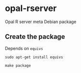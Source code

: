opal-rserver
=============

Opal R server meta Debian package


## Create the package

Depends on `equivs`

```
sudo apt-get install equivs
```

```
make package
```